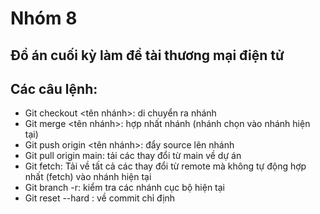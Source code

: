 # Nhóm 8
## Đồ án cuối kỳ làm đề tài thương mại điện tử

## Các câu lệnh:
- Git checkout <tên nhánh>: di chuyển ra nhánh
- Git merge <tên nhánh>: hợp nhất nhánh (nhánh chọn vào nhánh hiện tại)
- Git push origin <tên nhánh>: đẩy source lên nhánh
- Git pull origin main: tải các thay đổi từ main về dự án
- Git fetch: Tải về tất cả các thay đổi từ remote mà không tự động hợp nhất (fetch) vào nhánh hiện tại
- Git branch -r: kiểm tra các nhánh cục bộ hiện tại
- Git reset --hard <id commit>: về commit chỉ định

